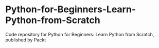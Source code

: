# Python-for-Beginners-Learn-Python-from-Scratch
Code repository for Python for Beginners: Learn Python from Scratch, published by Packt
